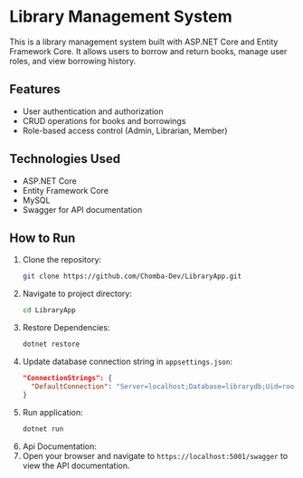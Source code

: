 # Library Management System

This is a library management system built with ASP.NET Core and Entity Framework Core. It allows users to borrow and return books, manage user roles, and view borrowing history.

## Features
- User authentication and authorization
- CRUD operations for books and borrowings
- Role-based access control (Admin, Librarian, Member)

## Technologies Used
- ASP.NET Core
- Entity Framework Core
- MySQL
- Swagger for API documentation

## How to Run
1. Clone the repository:
   ```bash
   git clone https://github.com/Chomba-Dev/LibraryApp.git
   
2. Navigate to project directory:
   ```bash
   cd LibraryApp
   
3. Restore Dependencies:
   ```bash
   dotnet restore
   
4. Update database connection string in `appsettings.json`:
   ```json
   "ConnectionStrings": {
     "DefaultConnection": "Server=localhost;Database=librarydb;Uid=root;Pwd=password;"
   }
   
5. Run application:
   ```bash
   dotnet run
   
6. Api Documentation:
7. Open your browser and navigate to `https://localhost:5001/swagger` to view the API documentation.
```
